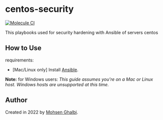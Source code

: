 # centos-security

[![Molecule CI](https://github.com/mghalbi/centos-security/actions/workflows/ci.yml/badge.svg)](https://github.com/mghalbi/centos-security/actions/workflows/ci.yml)

This playbooks used for security hardening with Ansible of servers centos

## How to Use

requirements:
  - [Mac/Linux only] Install [Ansible](https://docs.ansible.com/ansible/latest/installation_guide/intro_installation.html).

**Note:** for Windows users: *This guide assumes you're on a Mac or Linux host. Windows hosts are unsupported at this time.*

## Author

Created in 2022 by [Mohsen Ghalbi](https://mghalbi.github.io/).
